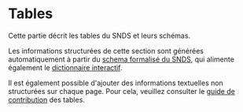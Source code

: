 # Tables
<!-- SPDX-License-Identifier: MPL-2.0 -->

Cette partie décrit les tables du SNDS et leurs schémas. 

Les informations structurées de cette section sont générées automatiquement à partir du [schema formalisé du SNDS](https://gitlab.com/healthdatahub/schema-snds), qui alimente également le [dictionnaire interactif](https://drees.shinyapps.io/dico-snds/).

Il est également possible d'ajouter des informations textuelles non structurées sur chaque page. Pour cela, veuillez consulter le [guide de contribution](../contribuer/contribution_tables.md) des tables.
